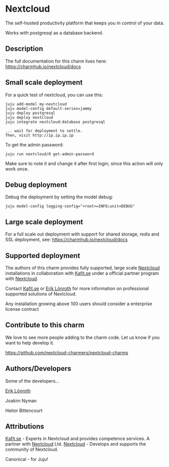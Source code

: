 # Nextcloud
The self-hosted productivity platform that keeps you in control of your data.

Works with postgresql as a database backend.

## Description
The full documentation for this charm lives here: https://charmhub.io/nextcloud/docs

## Small scale deployment
For a quick test of nextcloud, you can use this:

    juju add-model my-nextcloud
    juju model-config default-series=jammy
    juju deploy postgresql
    juju deploy nextcloud
    juju integrate nextcloud:database postgresql

    ... wait for deployment to settle.
    Then, visit http://ip.ip.ip.ip

To get the admin password:

    juju run nextcloud/0 get-admin-password

Make sure to note it and change it after first login, since this action will only work once.

## Debug deployment
Debug the deployment by setting the model debug:

    juju model-config logging-config="<root>=INFO;unit=DEBUG"

## Large scale deployment
For a full scale out deployment with support for shared storage, redis and SSL deployment, see: https://charmhub.io/nextcloud/docs

## Supported deployment
The authors of this charm provides fully supported, large scale [Nextcloud] installations in collaboration with [Kafit.se] 
under a official partner program with [Nextcloud].

Contact [Kafit.se] or [Erik Lönroth] for more information on professional supported solutions of Nextcloud. 

Any installation growing above 100 users should consider a enterprise license contract

## Contribute to this charm
We love to see more people adding to the charm code. Let us know if you want to help develop it.

https://github.com/nextcloud-charmers/nextcloud-charms

## Authors/Developers
Some of the developers...

[Erik Lönroth]

Joakim Nyman

Heitor Bittencourt

## Attributions
[Kafit.se] - Experts in Nextcloud and provides competence services. A partner with [Nextcloud] Ltd.
[Nextcloud] - Develops and supports the community of Nextcloud.

[Nextcloud]: https://nextcloud.com/
[Kafit.se]: https://kafit.se/?lang=en
[Erik Lönroth]: https://eriklonroth.com

Canonical - for Juju!
